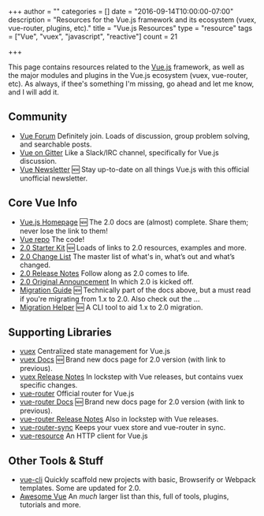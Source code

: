+++
author = ""
categories = []
date = "2016-09-14T10:00:00-07:00"
description = "Resources for the Vue.js framework and its ecosystem (vuex, vue-router, plugins, etc)."
title = "Vue.js Resources"
type = "resource"
tags = ["Vue", "vuex", "javascript", "reactive"]
count = 21

+++

This page contains resources related to the [Vue.js](https://vuejs.org) framework, as well as the major modules and plugins in the Vue.js ecosystem (vuex, vue-router, etc). As always, if thee's something I'm missing, go ahead and let me know, and I will add it.


## Community

- <label>[Vue Forum](http://forum.vuejs.org/)</label> Definitely join. Loads of discussion, group problem solving, and searchable posts.
- <label>[Vue on Gitter](https://gitter.im/vuejs/vue)</label> Like a Slack/IRC channel, specifically for Vue.js discussion.
- <label>[Vue Newsletter](https://www.getrevue.co/profile/vuenewsletter) <span>🆕</span></label> Stay up-to-date on all things Vue.js with this official unofficial newsletter.


## Core Vue Info

- <label>[Vue.js Homepage](https://rc.vuejs.org/) <span>🆕</span></label> The 2.0 docs are (almost) complete. Share them; never lose the link to them!
- <label>[Vue repo](https://github.com/vuejs/vue)</label> The code!
- <label>[2.0 Starter Kit](https://github.com/vuejs/vue/wiki/Vue-2.0-RC-Starter-Resources) <span>🆕</span></label> Loads of links to 2.0 resources, examples and more.
- <label>[2.0 Change List](https://github.com/vuejs/vue/issues/2873#upgradetips)</label> The master list of what's in, what’s out and what’s changed.
- <label>[2.0 Release Notes](https://github.com/vuejs/vue/releases)</label> Follow along as 2.0 comes to life.
- <label>[2.0 Original Announcement](https://vuejs.org/2016/04/27/announcing-2.0/)</label> In which 2.0 is kicked off.
- <label>[Migration Guide](http://rc.vuejs.org/guide/migration.html) <span>🆕</span></label> Technically part of the docs above, but a must read if you're migrating from 1.x to 2.0. Also check out the &hellip;
- <label>[Migration Helper](https://github.com/vuejs/vue-migration-helper) <span>🆕</span></label> A CLI tool to aid 1.x to 2.0 migration.


## Supporting Libraries

- <label>[vuex](https://github.com/vuejs/vuex)</label> Centralized state management for Vue.js
- <label>[vuex Docs](http://vuex.vuejs.org/en/index.html) <span>🆕</span></label> Brand new docs page for 2.0 version (with link to previous).
- <label>[vuex Release Notes](https://github.com/vuejs/vuex/releases)</label> In lockstep with Vue releases, but contains vuex specific changes.
- <label>[vue-router](https://github.com/vuejs/vue-router)</label> Official router for Vue.js
- <label>[vue-router Docs](http://router.vuejs.org/en/index.html) <span>🆕</span></label> Brand new docs page for 2.0 version (with link to previous).
- <label>[vue-router Release Notes](https://github.com/vuejs/vue-router/releases)</label> Also in lockstep with Vue releases.
- <label>[vue-router-sync](https://github.com/vuejs/vuex-router-sync)</label> Keeps your vuex store and vue-router in sync.
- <label>[vue-resource](https://github.com/vuejs/vue-resource)</label> An HTTP client for Vue.js


## Other Tools & Stuff

- <label>[vue-cli](https://github.com/vuejs/vue-cli)</label> Quickly scaffold new projects with basic, Browserify or Webpack templates. Some are updated for 2.0.
- <label>[Awesome Vue](https://github.com/vuejs/awesome-vue)</label> An _much_ larger list than this, full of tools, plugins, tutorials and more.

